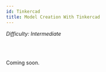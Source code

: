 ```yaml
---
id: Tinkercad
title: Model Creation With Tinkercad
---
```


<i>Difficulty: Intermediate</i>

<br/><br/>

Coming soon.